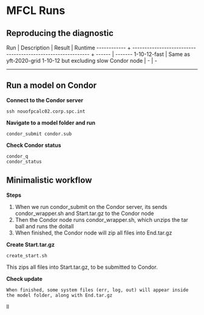 # MFCL Runs

## Reproducing the diagnostic

Run          | Description                                                  | Result | Runtime
------------ + ------------------------------------------------------------ + ------ | -------
1-10-12-fast | Same as yft-2020-grid 1-10-12 but excluding slow Condor node | -      | -

---

## Run a model on Condor

**Connect to the Condor server**
```
ssh nouofpcalc02.corp.spc.int
```

**Navigate to a model folder and run**
```
condor_submit condor.sub
```

**Check Condor status**
```
condor_q
condor_status
```

## Minimalistic workflow

**Steps**
1. When we run condor_submit on the Condor server, its sends condor_wrapper.sh and Start.tar.gz to the Condor node
2. Then the Condor node runs condor_wrapper.sh, which unzips the tar ball and runs the doitall
3. When finished, the Condor node will zip all files into End.tar.gz

**Create Start.tar.gz**
```
create_start.sh
```
This zips all files into Start.tar.gz, to be submitted to Condor.

**Check update**
```
When finished, some system files (err, log, out) will appear inside the model folder, along with End.tar.gz
```
ll
```
